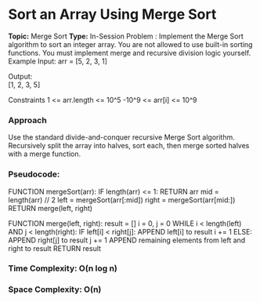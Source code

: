 # Sort an Array Using Merge Sort
**Topic:** Merge Sort
**Type:** In-Session
Problem :
Implement the Merge Sort algorithm to sort an integer array. 
You are not allowed to use built-in sorting functions. You must implement merge and recursive division logic yourself. 
Example 
Input: 
arr = [5, 2, 3, 1] 
  
Output:  
[1, 2, 3, 5] 
  
Constraints 
1 <= arr.length <= 10^5 
-10^9 <= arr[i] <= 10^9 
 
### Approach
Use the standard divide-and-conquer recursive Merge Sort algorithm. Recursively split the array into halves, sort each, then merge sorted halves with a merge function.

### Pseudocode:
FUNCTION mergeSort(arr):
    IF length(arr) <= 1:
        RETURN arr
    mid = length(arr) // 2
    left = mergeSort(arr[:mid])
    right = mergeSort(arr[mid:])
    RETURN merge(left, right)

FUNCTION merge(left, right):
    result = []
    i = 0, j = 0
    WHILE i < length(left) AND j < length(right):
        IF left[i] < right[j]:
            APPEND left[i] to result
            i += 1
        ELSE:
            APPEND right[j] to result
            j += 1
    APPEND remaining elements from left and right to result
    RETURN result

### Time Complexity: O(n log n)

### Space Complexity: O(n)

